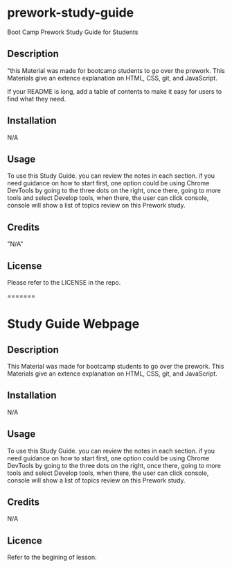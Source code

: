 # prework-study-guide
Boot Camp Prework Study Guide for Students

## Description

"this Material was made for bootcamp students to go over the prework. This Materials give an extence explanation on HTML, CSS, git, and JavaScript. 

If your README is long, add a table of contents to make it easy for users to find what they need.

## Installation

N/A
## Usage 

To use this Study Guide. you can review the notes in each section. if you need guidance on how to start first, one option could be using Chrome DevTools by going to the three dots on the right, once there, going to more tools and select Develop tools, when there, the user can click console, console will show a list of topics review on this Prework study.

## Credits

"N/A"
## License

Please refer to the LICENSE in the repo.

=======
# Study Guide Webpage

## Description

This Material was made for bootcamp students to go over the prework. This Materials give an extence explanation on HTML, CSS, git, and JavaScript. 

## Installation
N/A
## Usage  
To use this Study Guide. you can review the notes in each section. if you need guidance on how to start first, one option could be using Chrome DevTools by going to the three dots on the right, once there, going to more tools and select Develop tools, when there, the user can click console, console will show a list of topics review on this Prework study.

## Credits 

N/A

## Licence

Refer to the begining of lesson. 

